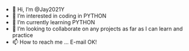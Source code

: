 - 👋 Hi, I’m @Jay2021Y
- 👀 I’m interested in coding in PYTHON
- 🌱 I’m currently learning PYTHON
- 💞️ I’m looking to collaborate on any projects as far as I can learn and practice
- 📫 How to reach me ... E-mail OK!

<!---
Jay2021Y/Jay2021Y is a ✨ special ✨ repository because its `README.md` (this file) appears on your GitHub profile.
You can click the Preview link to take a look at your changes.
--->
